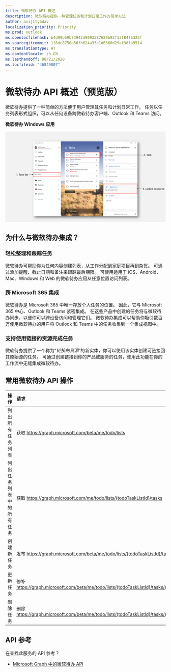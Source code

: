 ```yaml
---
title: 微软待办 API 概述
description: 微软待办提供一种管理任务和计划日常工作的简单方法
author: avijityadav
localization_priority: Priority
ms.prod: outlook
ms.openlocfilehash: b4d99b59b73942d9093587689b92f13f8475325f
ms.sourcegitcommit: 1f8dc8750a50fb624a33e1d6360d29af38fa9514
ms.translationtype: HT
ms.contentlocale: zh-CN
ms.lasthandoff: 08/21/2020
ms.locfileid: "46849807"
---
```

# <a name="to-do-api-overview-preview"></a>微软待办 API 概述（预览版）
微软待办提供了一种简单的方法便于用户管理其任务和计划日常工作。 任务以任务列表形式组织，可以从任何设备跨微软待办客户端、Outlook 和 Teams 访问。

**微软待办 Windows 应用**

![微软待办 Windows 应用的屏幕截图](./images/todo-windows-app.png "微软待办 Windows 应用的图像")

## <a name="why-integrate-with-to-do"></a>为什么与微软待办集成？

### <a name="ease-of-organizing-and-tracking-tasks"></a>轻松整理和跟踪任务
微软待办可帮助你为任何内容创建列表，从工作分配到家庭项目再到杂货。 可通过添加提醒、截止日期和备注来跟踪最后期限。 可使用适用于 iOS、Android、Mac、Windows 和 Web 的微软待办应用从任意位置访问列表。 

### <a name="integrate-across-microsoft-365"></a>跨 Microsoft 365 集成
微软待办是 Microsoft 365 中唯一存放个人任务的位置。 因此，它与 Microsoft 365 中心、Outlook 和 Teams 紧密集成。 在这些产品中创建的任务将与微软待办同步，以便你可以跨设备访问和管理它们。 微软待办集成可以帮助你吸引数百万使用微软待办的用户将 Outlook 和 Teams 中的任务收集到一个集成视图中。  

### <a name="support-task-completion-using-linked-resources"></a>支持使用链接的资源完成任务
微软待办提供了一个称为“_链接的资源_”的新实体，你可以使用该实体创建可链接回其原始源的任务。 可通过创建链接到你的产品或服务的任务，使用此功能在你的工作流中无缝集成微软待办。 

## <a name="common-to-do-api-operations"></a>常用微软待办 API 操作

|操作|请求|
|:--------|:--|
|列出所有任务列表 |获取 https://graph.microsoft.com/beta/me/todo/lists|
|列出任务列表中的所有任务|获取 https://graph.microsoft.com/me/todo/lists/{todoTaskListId}/tasks|
|创建新任务|发布 https://graph.microsoft.com/beta/me/todo/lists/{todoTaskListId}/tasks|
|更新任务|修补 https://graph.microsoft.com/beta/me/todo/lists/{todoTaskListId}/tasks/{todoTaskId}|
|删除任务|删除 https://graph.microsoft.com/beta/me/todo/lists/{todoTaskListId}/tasks/{todoTaskId}|

## <a name="api-reference"></a>API 参考
在查找此服务的 API 参考？

- [Microsoft Graph 中的微软待办 API](/graph/api/resources/todo-overview?view=graph-rest-beta)